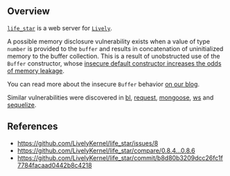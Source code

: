 ## Overview
[`life_star`](https://www.npmjs.com/package/life_star) is a web server for [`Lively`](https://github.com/LivelyKernel/LivelyKernel).

A possible memory disclosure vulnerability exists when a value of type `number` is provided to the `buffer` and results in concatenation of uninitialized memory to the buffer collection.
This is a result of unobstructed use of the `Buffer` constructor, whose [insecure default constructor increases the odds of memory leakage](https://snyk.io/blog/exploiting-buffer/).

You can read more about the insecure `Buffer` behavior [on our blog](https://snyk.io/blog/exploiting-buffer/).

Similar vulnerabilities were discovered in [bl](https://snyk.io/vuln/npm:bl:20160119), [request](https://snyk.io/vuln/npm:request:20160119), [mongoose](https://snyk.io/vuln/npm:mongoose:20160116), [ws](https://snyk.io/vuln/npm:ws:20160104) and [sequelize](https://snyk.io/vuln/npm:sequelize:20160115).

## References
- https://github.com/LivelyKernel/life_star/issues/8
- https://github.com/LivelyKernel/life_star/compare/0.8.4...0.8.6
- https://github.com/LivelyKernel/life_star/commit/b8d80b3209dcc26fc1f7784facaad0442b8c4218
